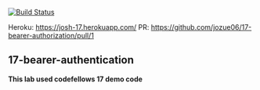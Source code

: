 [![Build Status](https://travis-ci.com/jozue06/17-basic-authentication.svg?branch=josh)](https://travis-ci.com/jozue06/17-basic-authentication)

Heroku: https://josh-17.herokuapp.com/
PR: https://github.com/jozue06/17-bearer-authorization/pull/1

## 17-bearer-authentication



**This lab used codefellows 17 demo code**